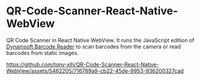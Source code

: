 # QR-Code-Scanner-React-Native-WebView

QR Code Scanner in React Native WebView. It runs the JavaScript edition of [Dynamsoft Barcode Reader](https://www.dynamsoft.com/barcode-reader/overview/) to scan barcodes from the camera or read barcodes from static images.

https://github.com/tony-xlh/QR-Code-Scanner-React-Native-WebView/assets/5462205/716789a9-cb22-45de-9953-936200327cad


